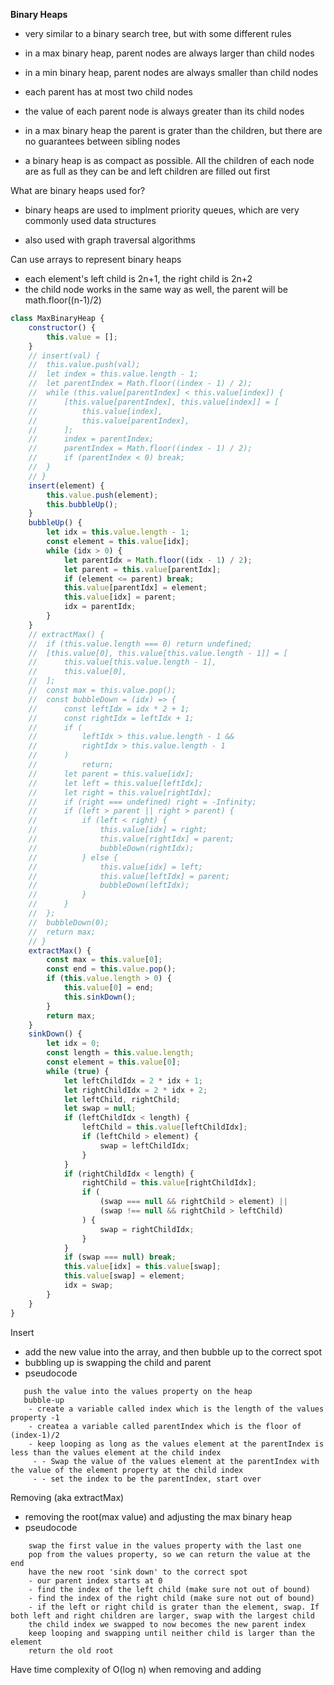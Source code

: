 **Binary Heaps**

-   very similar to a binary search tree, but with some different rules
-   in a max binary heap, parent nodes are always larger than child nodes
-   in a min binary heap, parent nodes are always smaller than child nodes

-   each parent has at most two child nodes
-   the value of each parent node is always greater than its child nodes
-   in a max binary heap the parent is grater than the children, but there are no guarantees between sibling nodes
-   a binary heap is as compact as possible. All the children of each node are as full as they can be and left children are filled out first

What are binary heaps used for?

-   binary heaps are used to implment priority queues, which are very commonly used data structures

-   also used with graph traversal algorithms

Can use arrays to represent binary heaps

-   each element's left child is 2n+1, the right child is 2n+2
-   the child node works in the same way as well, the parent will be math.floor((n-1)/2)

```js
class MaxBinaryHeap {
	constructor() {
		this.value = [];
	}
	// insert(val) {
	// 	this.value.push(val);
	// 	let index = this.value.length - 1;
	// 	let parentIndex = Math.floor((index - 1) / 2);
	// 	while (this.value[parentIndex] < this.value[index]) {
	// 		[this.value[parentIndex], this.value[index]] = [
	// 			this.value[index],
	// 			this.value[parentIndex],
	// 		];
	// 		index = parentIndex;
	// 		parentIndex = Math.floor((index - 1) / 2);
	// 		if (parentIndex < 0) break;
	// 	}
	// }
	insert(element) {
		this.value.push(element);
		this.bubbleUp();
	}
	bubbleUp() {
		let idx = this.value.length - 1;
		const element = this.value[idx];
		while (idx > 0) {
			let parentIdx = Math.floor((idx - 1) / 2);
			let parent = this.value[parentIdx];
			if (element <= parent) break;
			this.value[parentIdx] = element;
			this.value[idx] = parent;
			idx = parentIdx;
		}
	}
	// extractMax() {
	// 	if (this.value.length === 0) return undefined;
	// 	[this.value[0], this.value[this.value.length - 1]] = [
	// 		this.value[this.value.length - 1],
	// 		this.value[0],
	// 	];
	// 	const max = this.value.pop();
	// 	const bubbleDown = (idx) => {
	// 		const leftIdx = idx * 2 + 1;
	// 		const rightIdx = leftIdx + 1;
	// 		if (
	// 			leftIdx > this.value.length - 1 &&
	// 			rightIdx > this.value.length - 1
	// 		)
	// 			return;
	// 		let parent = this.value[idx];
	// 		let left = this.value[leftIdx];
	// 		let right = this.value[rightIdx];
	// 		if (right === undefined) right = -Infinity;
	// 		if (left > parent || right > parent) {
	// 			if (left < right) {
	// 				this.value[idx] = right;
	// 				this.value[rightIdx] = parent;
	// 				bubbleDown(rightIdx);
	// 			} else {
	// 				this.value[idx] = left;
	// 				this.value[leftIdx] = parent;
	// 				bubbleDown(leftIdx);
	// 			}
	// 		}
	// 	};
	// 	bubbleDown(0);
	// 	return max;
	// }
	extractMax() {
		const max = this.value[0];
		const end = this.value.pop();
		if (this.value.length > 0) {
			this.value[0] = end;
			this.sinkDown();
		}
		return max;
	}
	sinkDown() {
		let idx = 0;
		const length = this.value.length;
		const element = this.value[0];
		while (true) {
			let leftChildIdx = 2 * idx + 1;
			let rightChildIdx = 2 * idx + 2;
			let leftChild, rightChild;
			let swap = null;
			if (leftChildIdx < length) {
				leftChild = this.value[leftChildIdx];
				if (leftChild > element) {
					swap = leftChildIdx;
				}
			}
			if (rightChildIdx < length) {
				rightChild = this.value[rightChildIdx];
				if (
					(swap === null && rightChild > element) ||
					(swap !== null && rightChild > leftChild)
				) {
					swap = rightChildIdx;
				}
			}
			if (swap === null) break;
			this.value[idx] = this.value[swap];
			this.value[swap] = element;
			idx = swap;
		}
	}
}
```

Insert

-   add the new value into the array, and then bubble up to the correct spot
-   bubbling up is swapping the child and parent
-   pseudocode

```
   push the value into the values property on the heap
   bubble-up
    - create a variable called index which is the length of the values property -1
    - createa a variable called parentIndex which is the floor of (index-1)/2
    - keep looping as long as the values element at the parentIndex is less than the values element at the child index
     - - Swap the value of the values element at the parentIndex with the value of the element property at the child index
     - - set the index to be the parentIndex, start over
```

Removing (aka extractMax)

-   removing the root(max value) and adjusting the max binary heap
-   pseudocode

```
    swap the first value in the values property with the last one
    pop from the values property, so we can return the value at the end
    have the new root 'sink down' to the correct spot
    - our parent index starts at 0
    - find the index of the left child (make sure not out of bound)
    - find the index of the right child (make sure not out of bound)
    - if the left or right child is grater than the element, swap. If both left and right children are larger, swap with the largest child
    the child index we swapped to now becomes the new parent index
    keep looping and swapping until neither child is larger than the element
    return the old root
```

Have time complexity of O(log n) when removing and adding
